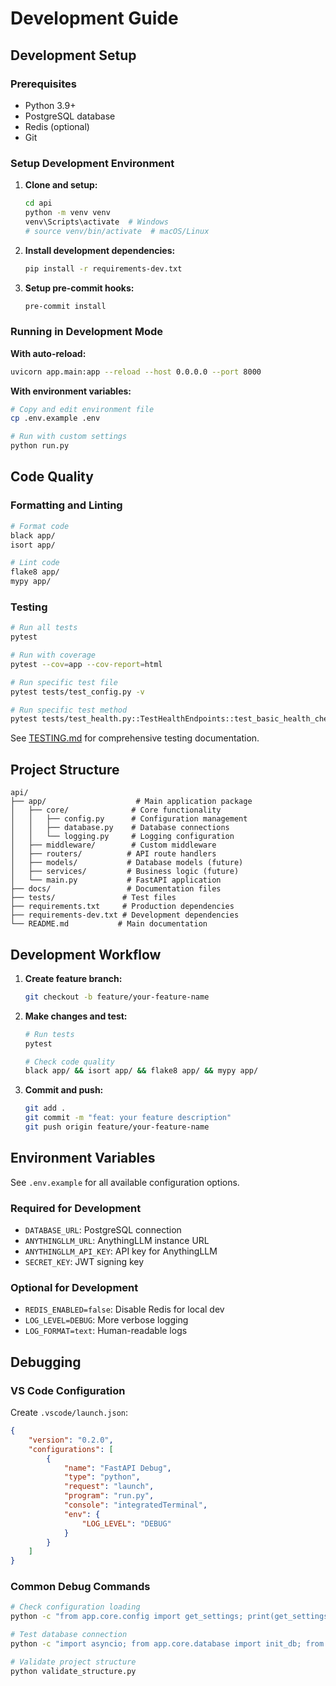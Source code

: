 # Development Guide

## Development Setup

### Prerequisites

- Python 3.9+
- PostgreSQL database
- Redis (optional)
- Git

### Setup Development Environment

1. **Clone and setup:**

    ```bash
    cd api
    python -m venv venv
    venv\Scripts\activate  # Windows
    # source venv/bin/activate  # macOS/Linux
    ```

2. **Install development dependencies:**

    ```bash
    pip install -r requirements-dev.txt
    ```

3. **Setup pre-commit hooks:**

    ```bash
    pre-commit install
    ```

### Running in Development Mode

**With auto-reload:**

```bash
uvicorn app.main:app --reload --host 0.0.0.0 --port 8000
```

**With environment variables:**

```bash
# Copy and edit environment file
cp .env.example .env

# Run with custom settings
python run.py
```

## Code Quality

### Formatting and Linting

```bash
# Format code
black app/
isort app/

# Lint code
flake8 app/
mypy app/
```

### Testing

```bash
# Run all tests
pytest

# Run with coverage
pytest --cov=app --cov-report=html

# Run specific test file
pytest tests/test_config.py -v

# Run specific test method
pytest tests/test_health.py::TestHealthEndpoints::test_basic_health_check
```

See [TESTING.md](TESTING.md) for comprehensive testing documentation.

## Project Structure

```treemap
api/
├── app/                    # Main application package
│   ├── core/              # Core functionality
│   │   ├── config.py      # Configuration management
│   │   ├── database.py    # Database connections
│   │   └── logging.py     # Logging configuration
│   ├── middleware/        # Custom middleware
│   ├── routers/          # API route handlers
│   ├── models/           # Database models (future)
│   ├── services/         # Business logic (future)
│   └── main.py           # FastAPI application
├── docs/                 # Documentation files
├── tests/               # Test files
├── requirements.txt     # Production dependencies
├── requirements-dev.txt # Development dependencies
└── README.md           # Main documentation
```

## Development Workflow

1. **Create feature branch:**

    ```bash
    git checkout -b feature/your-feature-name
    ```

2. **Make changes and test:**

    ```bash
    # Run tests
    pytest

    # Check code quality
    black app/ && isort app/ && flake8 app/ && mypy app/
    ```

3. **Commit and push:**

    ```bash
    git add .
    git commit -m "feat: your feature description"
    git push origin feature/your-feature-name
    ```

## Environment Variables

See `.env.example` for all available configuration options.

### Required for Development

- `DATABASE_URL`: PostgreSQL connection
- `ANYTHINGLLM_URL`: AnythingLLM instance URL
- `ANYTHINGLLM_API_KEY`: API key for AnythingLLM
- `SECRET_KEY`: JWT signing key

### Optional for Development

- `REDIS_ENABLED=false`: Disable Redis for local dev
- `LOG_LEVEL=DEBUG`: More verbose logging
- `LOG_FORMAT=text`: Human-readable logs

## Debugging

### VS Code Configuration

Create `.vscode/launch.json`:

```json
{
    "version": "0.2.0",
    "configurations": [
        {
            "name": "FastAPI Debug",
            "type": "python",
            "request": "launch",
            "program": "run.py",
            "console": "integratedTerminal",
            "env": {
                "LOG_LEVEL": "DEBUG"
            }
        }
    ]
}
```

### Common Debug Commands

```bash
# Check configuration loading
python -c "from app.core.config import get_settings; print(get_settings())"

# Test database connection
python -c "import asyncio; from app.core.database import init_db; from app.core.config import get_settings; asyncio.run(init_db(get_settings()))"

# Validate project structure
python validate_structure.py
```
